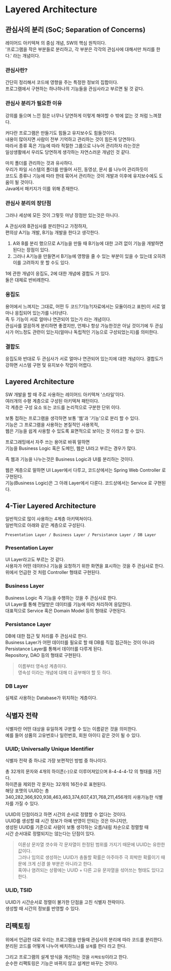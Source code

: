 # Layered Architecture

## 관심사의 분리 (SoC; Separation of Concerns)

레이어드 아키텍쳐 의 중심 개념, SW의 핵심 원칙이다.\
'프로그램을 작은 부분들로 분리하고, 각 부분은 각각의 관심사에 대해서만 처리를 한다.' 라는 개념이다.

### 관심사란?

간단히 정리해서 코드에 영향을 주는 특정한 정보의 집합이다.\
프로그램에서 구현하는 하나하나의 기능들을 관심사라고 부르면 될 것 같다.

### 관심사 분리가 필요한 이유

강의를 들으며 느낀 점은 너무나 당연하게 이렇게 해야할 수 밖에 없는 것 처럼 느껴졌다.

커다란 프로그램은 만들기도 힘들고 유지보수도 힘들것이다.\
내용이 많아지면 사람이 전부 기억하고 관리하는 것이 힘든게 당연하다.\
따라서 종류 혹은 기능에 따라 적절한 그룹으로 나누어 관리하자 라는것은\
일상생활에서 우리도 당연하게 생각하는 자연스러운 개념인 것 같다.

마치 폴더를 관리하는 것과 유사하다.\
우리가 파일 시스템의 폴더를 만들어 사진, 동영상, 문서 를 나누어 관리하듯이\
코드도 종류나 기능에 따라 한데 묶어서 관리하는 것이 개발과 이후에 유지보수에도 도움이 될 것이다.\
Java에서 패키지가 이를 위해 존재한다.

### 관심사 분리의 장단점

그러나 세상에 모든 것이 그렇듯 마냥 장점만 있는것은 아니다.

A 관심사와 B관심사를 분리한다고 가정하자,\
편의상 A기능 개발, B기능 개발을 한다고 생각한다.

1. A와 B를 분리 했으므로 A기능을 만들 때 B기능에 대한 고려 없이 기능을 개발하면 된다는 장점이 있다.
2. 그러나 A기능을 만들면서 B기능에 영향을 줄 수 있는 부분이 있을 수 있는데 오히려 이를 고려하지 못 할 수도 있다.

1에 관한 개념이 응집도, 2에 대한 개념에 결합도 가 있다.\
둘은 대체로 반비례한다.

### 응집도

용어에서 느껴지는 그대로, 어떤 두 코드?기능?(자료에서는 모듈이라고 표현)이 서로 얼마나 응집되어 있는가를 나타낸다.\
즉 두 기능이 서로 얼마나 연관되어 있는가 라는 개념이다.\
관심사를 깔끔하게 분리하면 좋겠지만, 언제나 항상 가능한것은 아닐 것이기에 두 관심사가 어느정도 관련이 있는지(얼마나 독립적인 기능으로 구성되었는지)를 의미한다.

### 결합도

응집도와 반대로 두 관심사가 서로 얼마나 연관되어 있는지에 대한 개념이다. 결합도가 강하면 시스템 구현 및 유지보수 작업이 어렵다.

## Layered Architecture

SW 개발을 할 때 주로 사용하는 레이어드 아키텍쳐 ‘스타일’이다.\
여러개의 수평 계층으로 구성된 아키텍쳐 패턴이다.\
각 계층은 구성 요소 또는 코드를 논리적으로 구분한 단위 이다.

보통 접하는 프로그램을 생각하면 보통 '웹'과 '기능'으로 분리 할 수 있다.\
기능은 그 프로그램을 사용하는 본질적인 사용목적,\
웹은 기능을 쉽게 사용할 수 있도록 표면적으로 보이는 것 이라고 할 수 있다.

프로그래밍에서 자주 쓰는 용어로 바꿔 말하면\
기능을 Business Logic 혹은 도메인, 웹은 UI라고 부르는 경우가 많다.

즉 웹과 기능을 나누는것은 Business Logic과 UI를 분리하는 것이다.

웹은 계층으로 말하면 UI Layer에서 다루고, 코드상에서는 Spring Web Controller 로 구현된다.\
기능(Business Logic)은 그 아래 Layer에서 다룬다. 코드상에서는 Service 로 구현된다.

## 4-Tier Layered Architecture

일반적으로 많이 사용하는 4계층 아키텍쳐이다.\
일반적으로 아래와 같은 계층으로 구성된다.

```
Presentation Layer / Business Layer / Persistance Layer / DB Layer
```

### Presentation Layer

UI Layer라고도 부르는 것 같다.\
사용자가 어떤 데이터나 기능을 요청하기 위한 화면을 표시하는 것을 주 관심사로 한다.\
위에서 언급한 것 처럼 Controller 형태로 구현된다.

### Business Layer

Business Logic 즉 기능을 수행하는 것을 주 관심사로 한다.\
UI Layer를 통해 전달받은 데이터를 기능에 따라 처리하여 응답한다.\
대표적으로 Service 혹은 Domain Model 등의 형태로 구현된다.

### Persistance Layer

DB에 대한 접근 및 처리를 주 관심사로 한다.\
Business Layer가 어떤 데이터를 필요로 할 때 DB를 직접 접근하는 것이 아니라\
Persistance Layer를 통해서 데이터를 다루게 된다.\
Repository, DAO 등의 형태로 구현된다.

> 이름부터 영속성 계층이다.\
> 영속성 이라는 개념에 대해 더 공부해야 할 듯 하다.

### DB Layer

실제로 사용하는 Database가 위치하는 게층이다.



## 식별자 전략

식별자란 어떤 대상을 유일하게 구분할 수 있는 이름같은 것을 의미한다.\
예를 들어 상품의 고유번호나 일련번호, 회원 아이디 같은 것이 될 수 있다.

### UUID; Universally Unique Identifier

식별자 전략 중 하나로 가장 보편적인 방법 중 하나이다.

총 32개의 문자와 4개의 하이픈(-)으로 이루어져있으며 8-4-4-4-12 의 형태를 가진다.\
하이픈을 제외한 각 문자는 32개의 16진수로 표현된다.\
해당 포맷의 UUID는 총 340,282,366,920,938,463,463,374,607,431,768,211,456개의 사용가능한 식별자를 가질 수 있다.

UUID의 단점이라고 하면 시간의 순서로 정렬할 수 없다는 것이다.\
UUID를 생성할 떄 시간 정보가 아예 반영이 안되는 것은 아니지만,\
생성된 UUID를 기준으로 사람이 보통 생각하는 오름/내림 차순으로 정렬할 때\
시간 순서대로 정렬되지는 않는다는 단점이 있다.

> 이론상 문자열 갯수와 각 문자열이 한정된 범위를 가지기 때문에 UUID는 유한한 값이다.\
> 그러나 임의로 생성하는 UUID가 충돌할 확률은 아주아주 극 희박한 확률이기 때문에 크게 신경 쓸 부분은 아니라고 한다.\
> 혹여나 염려되는 상황에는 UUID + 다른 고유 문자열을 섞어쓰는 형태도 있다고 한다.

### ULID, TSID

UUID가 시간순서로 정렬이 불가한 단점을 고친 식별자 전략이다.\
생성할 때 시간의 정보를 반영할 수 있다.

## 리팩토링

위에서 언급한 대로 우리는 프로그램을 만들때 관심사의 분리에 따라 코드를 분리한다.\
분리된 코드를 어떻게 나누어 배치하느냐를 `설계`를 한다 라고 한다.

그리고 프로그램의 설계 방식을 개선하는 것을 `리팩토링`이라고 한다.\
순수한 리팩토링은 기능은 바뀌지 않고 설계만 바꾸는 것이다.
